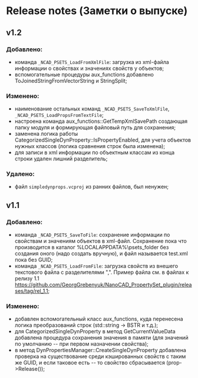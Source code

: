 # Release notes (Заметки о выпуске)

## v1.2
### Добавлено:

- команда `_NCAD_PSETS_LoadFromXmlFile`: загрузка из xml-файла информации о свойствах и значениях свойств у объектов;
- вспомогательные процедуры aux_functions добавлено ToJoinedStringFromVectorString и StringSplit;

### Изменено:

- наименование остальных команд `_NCAD_PSETS_SaveToXmlFile`, `_NCAD_PSETS_LoadPropsFromTextFile`;
- настроена команда aux_functions::GetTempXmlSavePath создающая папку модуля и формирующая файловый путь для сохранения;
- заменена логика работы CategorizedSingleDynProperty::IsPropertyEnabled, для учета объектов нужных классов (логика сравнения строк была изменена);
- для записи в xml информации по объектным классам из конца строки удален лишний разделитель;

### Удалено:

- файл `simpledynprops.vcproj` из ранних файлов, был ненужен;

## v1.1
### Добавлено:

- команда `_NCAD_PSETS_SaveToFile`: сохранение информации по свойствам и значениям объектов в xml-файл. Сохранение пока что производится в каталог %LOCALAPPDATA%\psets_folder без создания оного (надо создать вручную), и файл называется test.xml пока без GUID;
- команда `_NCAD_PSETS_LoadFromFile`: загрузка свойств из внешего текстового файла с разделителями ",". Пример файла см. в файлах к релизу 1.1 https://github.com/GeorgGrebenyuk/NanoCAD_PropertySet_plugin/releases/tag/rel_1.1;

### Изменено:

- добавлен вспомогательный класс aux_functions, куда перенесена логика преобразований строк (std::string -> BSTR и т.д.);
- для CategorizedSingleDynProperty в метод GetCurrentValueData добавлена процедура сохранения значения в памяти (для значений по умолчанию -- при первом назначении свойства);
- в метод DynPropertiesManager::CreateSingleDynProperty добавлена проверка на существование среди кэшированных свойств с таким же GUID, и если таковое есть -- то свойство сбрасывается (prop->Release());
